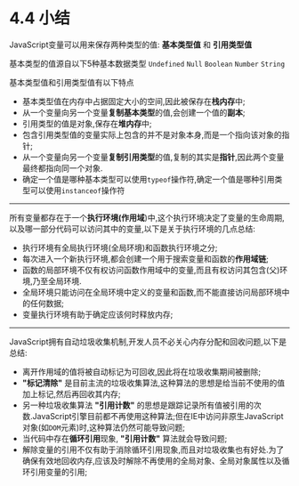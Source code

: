 # 4.4 小结

JavaScript变量可以用来保存两种类型的值: **基本类型值** 和 **引用类型值**

基本类型的值源自以下5种基本数据类型 `Undefined` `Null` `Boolean` `Number` `String`

基本类型值和引用类型值有以下特点

* 基本类型值在内存中占据固定大小的空间,因此被保存在**栈内存**中;
* 从一个变量向另一个变量**复制基本类型**的值,会创建一个值的**副本**;
* 引用类型的值是对象,保存在**堆内存**中;
* 包含引用类型值的变量实际上包含的并不是对象本身,而是一个指向该对象的指针;
* 从一个变量向另一个变量**复制引用类型**的值,复制的其实是**指针**,因此两个变量最终都指向同一个对象.
* 确定一个值是哪种基本类型可以使用`typeof`操作符,确定一个值是哪种引用类型可以使用`instanceof`操作符

---

所有变量都存在于一个**执行环境(作用域**)中,这个执行环境决定了变量的生命周期,以及哪一部分代码可以访问其中的变量,以下是关于执行环境的几点总结:

* 执行环境有全局执行环境(全局环境)和函数执行环境之分;
* 每次进入一个新执行环境,都会创建一个用于搜索变量和函数的**作用域链**;
* 函数的局部环境不仅有权访问函数作用域中的变量,而且有权访问其包含(父)环境,乃至全局环境.
* 全局环境只能访问在全局环境中定义的变量和函数,而不能直接访问局部环境中的任何数据;
* 变量执行环境有助于确定应该何时释放内存;

---

JavaScript拥有自动垃圾收集机制,开发人员不必关心内存分配和回收问题,以下是总结:

* 离开作用域的值将被自动标记为可回收,因此将在垃圾收集期间被删除;
* **"标记清除"** 是目前主流的垃圾收集算法,这种算法的思想是给当前不使用的值加上标记,然后再回收其内存;
* 另一种垃圾收集算法 **"引用计数"** 的思想是跟踪记录所有值被引用的次数.JavaScript引擎目前都不再使用这种算法;但在IE中访问非原生JavaScript对象(如`DOM`元素)时,这种算法仍然可能导致问题;
* 当代码中存在**循环引用**现象, **"引用计数"** 算法就会导致问题;
* 解除变量的引用不仅有助于消除循环引用现象,而且对垃圾收集也有好处.为了确保有效地回收内存,应该及时解除不再使用的全局对象、全局对象属性以及循环引用变量的引用;
